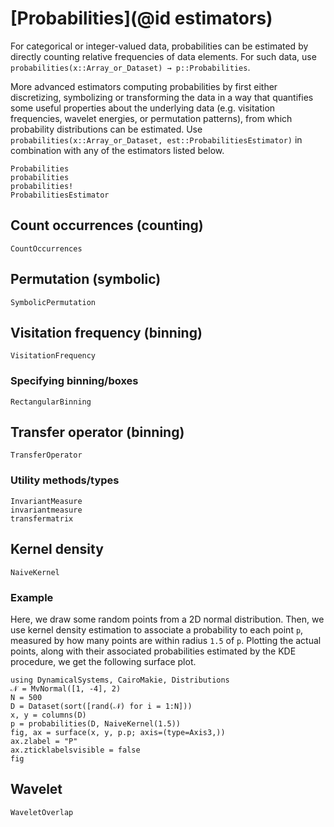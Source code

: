 # [Probabilities](@id estimators)

For categorical or integer-valued data, probabilities can be estimated by directly counting relative frequencies of data elements. For such data, use `probabilities(x::Array_or_Dataset) → p::Probabilities`.

More advanced estimators computing probabilities by first either discretizing, symbolizing or transforming the data in a way that quantifies some useful properties about the underlying data (e.g. visitation frequencies, wavelet energies, or permutation patterns), from which probability distributions can be estimated. Use `probabilities(x::Array_or_Dataset, est::ProbabilitiesEstimator)` in combination with any of the estimators listed below.

```@docs
Probabilities
probabilities
probabilities!
ProbabilitiesEstimator
```

## Count occurrences (counting)

```@docs
CountOccurrences
```

## Permutation (symbolic)

```@docs
SymbolicPermutation
```

## Visitation frequency (binning)

```@docs
VisitationFrequency
```

### Specifying binning/boxes

```@docs
RectangularBinning
```

## Transfer operator (binning)

```@docs
TransferOperator
```

### Utility methods/types

```@docs
InvariantMeasure
invariantmeasure
transfermatrix
```

## Kernel density

```@docs
NaiveKernel
```

### Example

Here, we draw some random points from a 2D normal distribution. Then, we use kernel 
density estimation to associate a probability to each point `p`, measured by how many 
points are within radius `1.5` of `p`. Plotting the actual points, along with their 
associated probabilities estimated by the KDE procedure, we get the following surface 
plot.

```@example MAIN
using DynamicalSystems, CairoMakie, Distributions
𝒩 = MvNormal([1, -4], 2)
N = 500
D = Dataset(sort([rand(𝒩) for i = 1:N]))
x, y = columns(D)
p = probabilities(D, NaiveKernel(1.5))
fig, ax = surface(x, y, p.p; axis=(type=Axis3,))
ax.zlabel = "P"
ax.zticklabelsvisible = false
fig
```

## Wavelet

```@docs
WaveletOverlap
```

